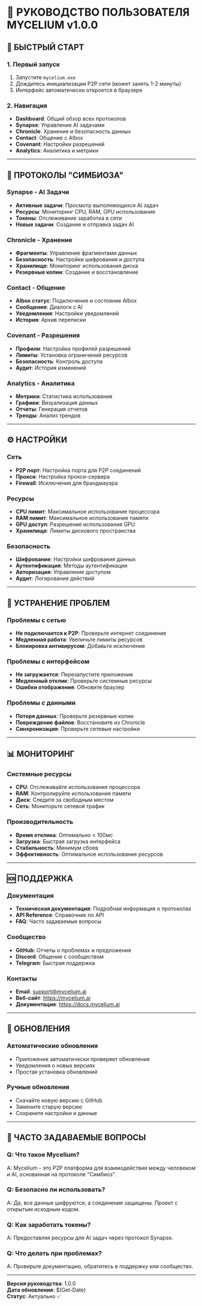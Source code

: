 # 📖 **РУКОВОДСТВО ПОЛЬЗОВАТЕЛЯ MYCELIUM v1.0.0**

## 🚀 **БЫСТРЫЙ СТАРТ**

### **1. Первый запуск**
1. Запустите `mycelium.exe`
2. Дождитесь инициализации P2P сети (может занять 1-2 минуты)
3. Интерфейс автоматически откроется в браузере

### **2. Навигация**
- **Dashboard**: Общий обзор всех протоколов
- **Synapse**: Управление AI задачами
- **Chronicle**: Хранение и безопасность данных
- **Contact**: Общение с AIbox
- **Covenant**: Настройки разрешений
- **Analytics**: Аналитика и метрики

---

## 🎯 **ПРОТОКОЛЫ "СИМБИОЗА"**

### **Synapse - AI Задачи**
- **Активные задачи**: Просмотр выполняющихся AI задач
- **Ресурсы**: Мониторинг CPU, RAM, GPU использования
- **Токены**: Отслеживание заработка в сети
- **Новые задачи**: Создание и отправка задач AI

### **Chronicle - Хранение**
- **Фрагменты**: Управление фрагментами данных
- **Безопасность**: Настройки шифрования и доступа
- **Хранилище**: Мониторинг использования диска
- **Резервные копии**: Создание и восстановление

### **Contact - Общение**
- **AIbox статус**: Подключение и состояние AIbox
- **Сообщения**: Диалоги с AI
- **Уведомления**: Настройки уведомлений
- **История**: Архив переписки

### **Covenant - Разрешения**
- **Профили**: Настройка профилей разрешений
- **Лимиты**: Установка ограничений ресурсов
- **Безопасность**: Контроль доступа
- **Аудит**: История изменений

### **Analytics - Аналитика**
- **Метрики**: Статистика использования
- **Графики**: Визуализация данных
- **Отчеты**: Генерация отчетов
- **Тренды**: Анализ трендов

---

## ⚙️ **НАСТРОЙКИ**

### **Сеть**
- **P2P порт**: Настройка порта для P2P соединений
- **Прокси**: Настройка прокси-сервера
- **Firewall**: Исключения для брандмауэра

### **Ресурсы**
- **CPU лимит**: Максимальное использование процессора
- **RAM лимит**: Максимальное использование памяти
- **GPU доступ**: Разрешение использования GPU
- **Хранилище**: Лимиты дискового пространства

### **Безопасность**
- **Шифрование**: Настройки шифрования данных
- **Аутентификация**: Методы аутентификации
- **Авторизация**: Управление доступом
- **Аудит**: Логирование действий

---

## 🔧 **УСТРАНЕНИЕ ПРОБЛЕМ**

### **Проблемы с сетью**
- **Не подключается к P2P**: Проверьте интернет соединение
- **Медленная работа**: Увеличьте лимиты ресурсов
- **Блокировка антивирусом**: Добавьте исключение

### **Проблемы с интерфейсом**
- **Не загружается**: Перезапустите приложение
- **Медленный отклик**: Проверьте системные ресурсы
- **Ошибки отображения**: Обновите браузер

### **Проблемы с данными**
- **Потеря данных**: Проверьте резервные копии
- **Повреждение файлов**: Восстановите из Chronicle
- **Синхронизация**: Проверьте сетевые настройки

---

## 📊 **МОНИТОРИНГ**

### **Системные ресурсы**
- **CPU**: Отслеживайте использование процессора
- **RAM**: Контролируйте использование памяти
- **Диск**: Следите за свободным местом
- **Сеть**: Мониторьте сетевой трафик

### **Производительность**
- **Время отклика**: Оптимально < 100мс
- **Загрузка**: Быстрая загрузка интерфейса
- **Стабильность**: Минимум сбоев
- **Эффективность**: Оптимальное использование ресурсов

---

## 🆘 **ПОДДЕРЖКА**

### **Документация**
- **Техническая документация**: Подробная информация о протоколах
- **API Reference**: Справочник по API
- **FAQ**: Часто задаваемые вопросы

### **Сообщество**
- **GitHub**: Отчеты о проблемах и предложения
- **Discord**: Общение с сообществом
- **Telegram**: Быстрая поддержка

### **Контакты**
- **Email**: support@mycelium.ai
- **Веб-сайт**: https://mycelium.ai
- **Документация**: https://docs.mycelium.ai

---

## 🔄 **ОБНОВЛЕНИЯ**

### **Автоматические обновления**
- Приложение автоматически проверяет обновления
- Уведомления о новых версиях
- Простая установка обновлений

### **Ручные обновления**
- Скачайте новую версию с GitHub
- Замените старую версию
- Сохраните настройки и данные

---

## 📝 **ЧАСТО ЗАДАВАЕМЫЕ ВОПРОСЫ**

### **Q: Что такое Mycelium?**
A: Mycelium - это P2P платформа для взаимодействия между человеком и AI, основанная на протоколе "Симбиоз".

### **Q: Безопасно ли использовать?**
A: Да, все данные шифруются, а соединения защищены. Проект с открытым исходным кодом.

### **Q: Как заработать токены?**
A: Предоставляя ресурсы для AI задач через протокол Synapse.

### **Q: Что делать при проблемах?**
A: Проверьте документацию, обратитесь в поддержку или сообщество.

---

**Версия руководства**: 1.0.0  
**Дата обновления**: $(Get-Date)  
**Статус**: Актуально ✅ 